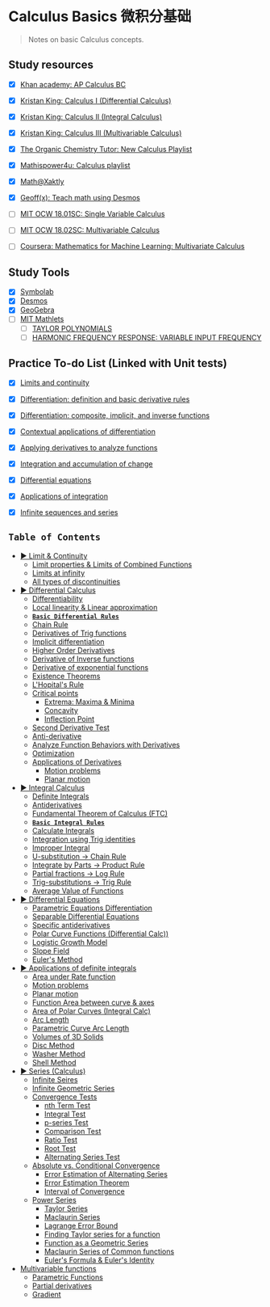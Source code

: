 # Calculus Basics 微积分基础

> Notes on basic Calculus concepts.

## Study resources
- [x] [Khan academy: AP Calculus BC](https://www.khanacademy.org/math/ap-calculus-bc)
- [x] [Kristan King: Calculus I (Differential Calculus)](https://www.youtube.com/playlist?list=PLJ8OrXpbC-BOYyyC-Gunxrh-jYnSfsQy0)
- [x] [Kristan King: Calculus II (Integral Calculus)](https://www.youtube.com/playlist?list=PLJ8OrXpbC-BMdeuQfJDVRJ5DPMduSzVow)
- [x] [Kristan King: Calculus III (Multivariable Calculus)](https://www.youtube.com/playlist?list=PLJ8OrXpbC-BMObozItpbiZ8f2pjf3qS9M)
- [x] [The Organic Chemistry Tutor: New Calculus Playlist](https://www.youtube.com/playlist?list=PL0o_zxa4K1BWYThyV4T2Allw6zY0jEumv)
- [x] [Mathispower4u: Calculus playlist](http://www.mathispower4u.com/calculus.php)
- [x] [Math@Xaktly](http://xaktly.com/XMathMain.html)
- [x] [Geoff(x): Teach math using Desmos](https://www.geoffofx.com/)
- [ ] [MIT OCW 18.01SC: Single Variable Calculus](https://ocw.mit.edu/courses/mathematics/18-01sc-single-variable-calculus-fall-2010/index.htm)
- [ ] [MIT OCW 18.02SC: Multivariable Calculus](https://ocw.mit.edu/courses/mathematics/18-02sc-multivariable-calculus-fall-2010/)
- [ ] [Coursera: Mathematics for Machine Learning: Multivariate Calculus](https://www.coursera.org/learn/multivariate-calculus-machine-learning/home/welcome)


## Study Tools
- [x] [Symbolab](https://www.symbolab.com/)
- [x] [Desmos](https://www.desmos.com/calculator)
- [x] [GeoGebra](https://www.geogebra.org/3d?lang=en)
- [ ] [MIT Mathlets](http://mathlets.org/mathlets/)
    - [ ] [TAYLOR POLYNOMIALS](http://mathlets.org/mathlets/taylor-polynomials/)
    - [ ] [HARMONIC FREQUENCY RESPONSE: VARIABLE INPUT FREQUENCY](http://mathlets.org/mathlets/harmonic-frequency-response-i/)

## Practice To-do List (Linked with Unit tests)
- [x] [Limits and continuity](https://www.khanacademy.org/math/ap-calculus-bc/bc-limits-new/modal/test/bc-limits-optional-unit-test)
- [x] [Differentiation: definition and basic derivative rules](https://www.khanacademy.org/math/ap-calculus-bc/bc-differentiation-1-new/modal/test/bc-diff-1-optional-unit-test)
- [x] [Differentiation: composite, implicit, and inverse functions](https://www.khanacademy.org/math/ap-calculus-bc/bc-differentiation-2-new/modal/test/bc-diff-2-optional-unit-test)
- [x] [Contextual applications of differentiation](https://www.khanacademy.org/math/ap-calculus-bc/bc-diff-contextual-applications-new/modal/test/bc-diff-context-optional-unit-test)
- [x] [Applying derivatives to analyze functions](https://www.khanacademy.org/math/ap-calculus-bc/bc-diff-analytical-applications-new/modal/test/bc-5-13-unit-test)
- [x] [Integration and accumulation of change](https://www.khanacademy.org/math/ap-calculus-bc/bc-integration-new/modal/test/bc-integration-optional-unit-test)
- [x] [Differential equations](https://www.khanacademy.org/math/ap-calculus-bc/bc-differential-equations-new/modal/test/bc-7-9-unit-test)
- [x] [Applications of integration](https://www.khanacademy.org/math/ap-calculus-bc/bc-applications-of-integration-new/modal/test/bc-8-14-unit-test)
- [x] [Infinite sequences and series](https://www.khanacademy.org/math/ap-calculus-bc/bc-series-new/modal/test/bc-series-optional-unit-test)


## `Table of Contents`
- [▶ Limit & Continuity](https://github.com/solomonxie/solomonxie.github.io/issues/49#issuecomment-389065252)
    - [Limit properties & Limits of Combined Functions](https://github.com/solomonxie/solomonxie.github.io/issues/49#issuecomment-388416883)
    - [Limits at infinity](https://github.com/solomonxie/solomonxie.github.io/issues/49#issuecomment-389097947)
    - [All types of discontinuities](https://github.com/solomonxie/solomonxie.github.io/issues/49#issuecomment-389112016)
- [▶ Differential Calculus](https://github.com/solomonxie/solomonxie.github.io/issues/49#issuecomment-389389887)
    - [Differentiability](https://github.com/solomonxie/solomonxie.github.io/issues/49#issuecomment-389450771)
    - [Local linearity & Linear approximation](https://github.com/solomonxie/solomonxie.github.io/issues/49#issuecomment-389748831)
    - [**`Basic Differential Rules`**](https://github.com/solomonxie/solomonxie.github.io/issues/49#issuecomment-390102382)
    - [Chain Rule](https://github.com/solomonxie/solomonxie.github.io/issues/49#issuecomment-390151930)
    - [Derivatives of Trig functions](https://github.com/solomonxie/solomonxie.github.io/issues/49#issuecomment-390171964)
    - [Implicit differentiation](https://github.com/solomonxie/solomonxie.github.io/issues/49#issuecomment-390174936)
    - [Higher Order Derivatives](https://github.com/solomonxie/solomonxie.github.io/issues/49#issuecomment-390403740)
    - [Derivative of Inverse functions](https://github.com/solomonxie/solomonxie.github.io/issues/49#issuecomment-390571646)
    - [Derivative of exponential functions](https://github.com/solomonxie/solomonxie.github.io/issues/49#issuecomment-390593003)
    - [Existence Theorems](https://github.com/solomonxie/solomonxie.github.io/issues/49#issuecomment-390951282)
    - [L'Hopital's Rule](https://github.com/solomonxie/solomonxie.github.io/issues/49#issuecomment-391295798)
    - [Critical points](https://github.com/solomonxie/solomonxie.github.io/issues/49#issuecomment-391300278)
        - [Extrema: Maxima & Minima](https://github.com/solomonxie/solomonxie.github.io/issues/49#issuecomment-391968249)
        - [Concavity](https://github.com/solomonxie/solomonxie.github.io/issues/49#issuecomment-391981189)
        - [Inflection Point](https://github.com/solomonxie/solomonxie.github.io/issues/49#issuecomment-391988411)
    - [Second Derivative Test](https://github.com/solomonxie/solomonxie.github.io/issues/49#issuecomment-392000339)
    - [Anti-derivative](https://github.com/solomonxie/solomonxie.github.io/issues/49#issuecomment-392626418)
    - [Analyze Function Behaviors with Derivatives](https://github.com/solomonxie/solomonxie.github.io/issues/49#issuecomment-392679635)
    - [Optimization](https://github.com/solomonxie/solomonxie.github.io/issues/49#issuecomment-392767038)
    - [Applications of Derivatives](https://github.com/solomonxie/solomonxie.github.io/issues/49#issuecomment-392796710)
        - [Motion problems](https://github.com/solomonxie/solomonxie.github.io/issues/49#issuecomment-393474147)
        - [Planar motion](https://github.com/solomonxie/solomonxie.github.io/issues/49#issuecomment-393484574)
- [▶ Integral Calculus](https://github.com/solomonxie/solomonxie.github.io/issues/49#issuecomment-394073989)
    - [Definite Integrals](https://github.com/solomonxie/solomonxie.github.io/issues/49#issuecomment-394263665)
    - [Antiderivatives](https://github.com/solomonxie/solomonxie.github.io/issues/49#issuecomment-394270551)
    - [Fundamental Theorem of Calculus (FTC)](https://github.com/solomonxie/solomonxie.github.io/issues/49#issuecomment-395305706)
    - [**`Basic Integral Rules`**](https://github.com/solomonxie/solomonxie.github.io/issues/49#issuecomment-395356656)
    - [Calculate Integrals](https://github.com/solomonxie/solomonxie.github.io/issues/49#issuecomment-395370129)
    - [Integration using Trig identities](https://github.com/solomonxie/solomonxie.github.io/issues/49#issuecomment-395370247)
    - [Improper Integral](https://github.com/solomonxie/solomonxie.github.io/issues/49#issuecomment-395404568)
    - [U-substitution → Chain Rule](https://github.com/solomonxie/solomonxie.github.io/issues/49#issuecomment-395677669)
    - [Integrate by Parts → Product Rule](https://github.com/solomonxie/solomonxie.github.io/issues/49#issuecomment-395694311)
    - [Partial fractions → Log Rule](https://github.com/solomonxie/solomonxie.github.io/issues/49#issuecomment-395949004)
    - [Trig-substitutions → Trig Rule](https://github.com/solomonxie/solomonxie.github.io/issues/49#issuecomment-395950727)
    - [Average Value of Functions](https://github.com/solomonxie/solomonxie.github.io/issues/49#issuecomment-395952635)
- [▶ Differential Equations](https://github.com/solomonxie/solomonxie.github.io/issues/49#issuecomment-396484900)
    - [Parametric Equations Differentiation](https://github.com/solomonxie/solomonxie.github.io/issues/49#issuecomment-396505172)
    - [Separable Differential Equations](https://github.com/solomonxie/solomonxie.github.io/issues/49#issuecomment-396517400)
    - [Specific antiderivatives](https://github.com/solomonxie/solomonxie.github.io/issues/49#issuecomment-396520824)
    - [Polar Curve Functions (Differential Calc))](https://github.com/solomonxie/solomonxie.github.io/issues/49#issuecomment-396527546)
    - [Logistic Growth Model](https://github.com/solomonxie/solomonxie.github.io/issues/49#issuecomment-396537354)
    - [Slope Field](https://github.com/solomonxie/solomonxie.github.io/issues/49#issuecomment-396852129)
    - [Euler's Method](https://github.com/solomonxie/solomonxie.github.io/issues/49#issuecomment-396852203)
- [▶ Applications of definite integrals](https://github.com/solomonxie/solomonxie.github.io/issues/49)
    - [Area under Rate function](https://github.com/solomonxie/solomonxie.github.io/issues/49#issuecomment-398313540)
    - [Motion problems](https://github.com/solomonxie/solomonxie.github.io/issues/49#issuecomment-398340530)
    - [Planar motion](https://github.com/solomonxie/solomonxie.github.io/issues/49#issuecomment-398346952)
    - [Function Area between curve & axes](https://github.com/solomonxie/solomonxie.github.io/issues/49#issuecomment-398360666)
    - [Area of Polar Curves (Integral Calc)](https://github.com/solomonxie/solomonxie.github.io/issues/49#issuecomment-398657472)
    - [Arc Length](https://github.com/solomonxie/solomonxie.github.io/issues/49#issuecomment-398693215)
    - [Parametric Curve Arc Length](https://github.com/solomonxie/solomonxie.github.io/issues/49#issuecomment-398698980)
    - [Volumes of 3D Solids](https://github.com/solomonxie/solomonxie.github.io/issues/49#issuecomment-398739105)
    - [Disc Method](https://github.com/solomonxie/solomonxie.github.io/issues/49#issuecomment-399024510)
    - [Washer Method](https://github.com/solomonxie/solomonxie.github.io/issues/49#issuecomment-399040648)
    - [Shell Method](https://github.com/solomonxie/solomonxie.github.io/issues/49#issuecomment-399051413)
- [▶ Series (Calculus)](https://github.com/solomonxie/solomonxie.github.io/issues/49#issuecomment-399637419)
    - [Infinite Seires](https://github.com/solomonxie/solomonxie.github.io/issues/49#issuecomment-399648088)
    - [Infinite Geometric Series](https://github.com/solomonxie/solomonxie.github.io/issues/49#issuecomment-399649974)
    - [Convergence Tests](https://github.com/solomonxie/solomonxie.github.io/issues/49#issuecomment-399657906)
        - [nth Term Test](https://github.com/solomonxie/solomonxie.github.io/issues/49#issuecomment-399662214)
        - [Integral Test](https://github.com/solomonxie/solomonxie.github.io/issues/49#issuecomment-399662247)
        - [p-series Test](https://github.com/solomonxie/solomonxie.github.io/issues/49#issuecomment-399662321)
        - [Comparison Test](https://github.com/solomonxie/solomonxie.github.io/issues/49#issuecomment-399673966)
        - [Ratio Test](https://github.com/solomonxie/solomonxie.github.io/issues/49#issuecomment-399674089)
        - [Root Test](https://github.com/solomonxie/solomonxie.github.io/issues/49#issuecomment-399949602)
        - [Alternating Series Test](https://github.com/solomonxie/solomonxie.github.io/issues/49#issuecomment-400220808)
    - [Absolute vs. Conditional Convergence](https://github.com/solomonxie/solomonxie.github.io/issues/49#issuecomment-400234993)
        - [Error Estimation of Alternating Series](https://github.com/solomonxie/solomonxie.github.io/issues/49#issuecomment-400239322)
        - [Error Estimation Theorem](https://github.com/solomonxie/solomonxie.github.io/issues/49#issuecomment-400584670)
        - [Interval of Convergence](https://github.com/solomonxie/solomonxie.github.io/issues/49#issuecomment-401284580)
    - [Power Series](https://github.com/solomonxie/solomonxie.github.io/issues/49#issuecomment-401305392)
        - [Taylor Series](https://github.com/solomonxie/solomonxie.github.io/issues/49#issuecomment-401713162)
        - [Maclaurin Series](https://github.com/solomonxie/solomonxie.github.io/issues/49#issuecomment-401714233)
        - [Lagrange Error Bound](https://github.com/solomonxie/solomonxie.github.io/issues/49#issuecomment-402061178)
        - [Finding Taylor series for a function](https://github.com/solomonxie/solomonxie.github.io/issues/49#issuecomment-402936936)
        - [Function as a Geometric Series](https://github.com/solomonxie/solomonxie.github.io/issues/49#issuecomment-402940086)
        - [Maclaurin Series of Common functions](https://github.com/solomonxie/solomonxie.github.io/issues/49#issuecomment-402940122)
        - [Euler's Formula & Euler's Identity](https://github.com/solomonxie/solomonxie.github.io/issues/49#issuecomment-402953466)
- [Multivariable functions](https://github.com/solomonxie/solomonxie.github.io/issues/49#issuecomment-408792974)
    - [Parametric Functions](https://github.com/solomonxie/solomonxie.github.io/issues/49#issuecomment-408793195)
    - [Partial derivatives](https://github.com/solomonxie/solomonxie.github.io/issues/49#issuecomment-408796701)
    - [Gradient](https://github.com/solomonxie/solomonxie.github.io/issues/49#issuecomment-408796819)


